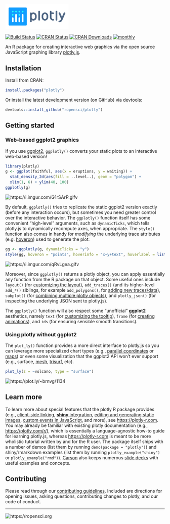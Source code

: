 
<!-- README.md is generated from README.Rmd. Please edit that file -->

<img src="man/figures/plotly.png" width="200" />

[![Build
Status](https://travis-ci.org/ropensci/plotly.png?branch=master)](https://travis-ci.org/ropensci/plotly)
[![CRAN
Status](https://www.r-pkg.org/badges/version/plotly)](https://cran.r-project.org/package=plotly)
[![CRAN
Downloads](https://cranlogs.r-pkg.org/badges/grand-total/plotly)](https://www.rpackages.io/package/plotly)
[![monthly](https://cranlogs.r-pkg.org/badges/plotly)](https://www.rpackages.io/package/plotly)

An R package for creating interactive web graphics via the open source
JavaScript graphing library
[plotly.js](https://github.com/plotly/plotly.js).

## Installation

Install from CRAN:

``` r
install.packages("plotly")
```

Or install the latest development version (on GitHub) via devtools:

``` r
devtools::install_github("ropensci/plotly")
```

## Getting started

### Web-based ggplot2 graphics

If you use [ggplot2](https://github.com/tidyverse/ggplot2), `ggplotly()`
converts your static plots to an interactive web-based version\!

``` r
library(plotly)
g <- ggplot(faithful, aes(x = eruptions, y = waiting)) +
  stat_density_2d(aes(fill = ..level..), geom = "polygon") + 
  xlim(1, 6) + ylim(40, 100)
ggplotly(g)
```

![<https://i.imgur.com/G1rSArP.gifv>](https://i.imgur.com/G1rSArP.gif)

By default, `ggplotly()` tries to replicate the static ggplot2 version
exactly (before any interaction occurs), but sometimes you need greater
control over the interactive behavior. The `ggplotly()` function itself
has some convenient “high-level” arguments, such as `dynamicTicks`,
which tells plotly.js to dynamically recompute axes, when appropriate.
The `style()` function also comes in handy for *modifying* the
underlying trace
attributes (e.g. [hoveron](https://plotly.com/r/reference/#scatter-hoveron)) used to generate the plot:

``` r
gg <- ggplotly(g, dynamicTicks = "y")
style(gg, hoveron = "points", hoverinfo = "x+y+text", hoverlabel = list(bgcolor = "white"))
```

![<https://i.imgur.com/qRvLgea.gifv>](https://imgur.com/qRvLgea.gif)

Moreover, since `ggplotly()` returns a plotly object, you can apply
essentially any function from the R package on that object. Some useful
ones include `layout()` (for [customizing the
layout](https://plotly-r.com/improving-ggplotly.html#modifying-layout)),
`add_traces()` (and its higher-level `add_*()` siblings, for example
`add_polygons()`, for [adding new
traces/data](https://plotly-r.com/improving-ggplotly.html#leveraging-statistical-output)),
`subplot()` (for [combining multiple plotly
objects](https://plotly-r.com/arranging-views.html#arranging-plotly-objects)),
and `plotly_json()` (for inspecting the underlying JSON sent to
plotly.js).

The `ggplotly()` function will also respect some “unofficial”
**ggplot2** aesthetics, namely `text` (for [customizing the
tooltip](https://plotly-r.com/controlling-tooltips.html#tooltip-text-ggplotly)),
`frame` (for [creating
animations](https://plotly-r.com/animating-views.html)),
and `ids` (for ensuring sensible smooth transitions).

### Using plotly without ggplot2

The `plot_ly()` function provides a more direct interface to plotly.js
so you can leverage more specialized chart types (e.g., [parallel
coordinates](https://plotly.com/r/parallel-coordinates-plot/) or
[maps](https://plotly.com/r/maps/)) or even some visualization that the
ggplot2 API won’t ever support (e.g., surface,
[mesh](https://plotly.com/r/3d-mesh/),
[trisurf](https://plotly.com/r/trisurf/), etc).

``` r
plot_ly(z = ~volcano, type = "surface")
```

![<https://plot.ly/~brnvg/1134>](https://plot.ly/~brnvg/1134.png)

## Learn more

To learn more about special features that the plotly R package provides (e.g., [client-side linking](https://plotly-r.com/client-side-linking.html), [**shiny** integration](https://plotly-r.com/linking-views-with-shiny.html), [editing and generating static images](https://plotly-r.com/publish.html), [custom events in JavaScript](https://plotly-r.com/javascript.html), and more), see <https://plotly-r.com>. You may already be familiar with existing plotly documentation (e.g., <https://plotly.com/r/>), which is essentially a language-agnostic how-to guide for learning plotly.js, whereas <https://plotly-r.com> is meant to be more wholistic tutorial written by and for the R user. The package itself ships with a number of demos (list them by running `demo(package = "plotly")`) and shiny/rmarkdown examples (list them by running `plotly_example("shiny")` or `plotly_example("rmd")`). [Carson](https://cpsievert.me) also keeps numerous [slide decks](https://talks.cpsievert.me) with useful examples and concepts.

## Contributing

Please read through our [contributing
guidelines](https://github.com/ropensci/plotly/blob/master/CONTRIBUTING.md).
Included are directions for opening issues, asking questions,
contributing changes to plotly, and our code of
conduct.

-----

![<https://ropensci.org>](https://www.ropensci.org/public_images/github_footer.png)
